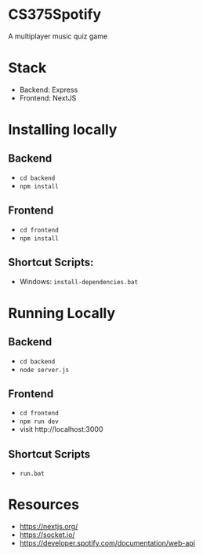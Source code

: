 # CS375Spotify
A multiplayer music quiz game

# Stack
- Backend: Express
- Frontend: NextJS

# Installing locally
## Backend
- `cd backend`
- `npm install`

## Frontend
- `cd frontend`
- `npm install`

## Shortcut Scripts:
- Windows: `install-dependencies.bat`

# Running Locally
## Backend
- `cd backend`
- `node server.js`

## Frontend
- `cd frontend`
- `npm run dev`
- visit http://localhost:3000

## Shortcut Scripts
- `run.bat`

# Resources
- https://nextjs.org/
- https://socket.io/
- https://developer.spotify.com/documentation/web-api
